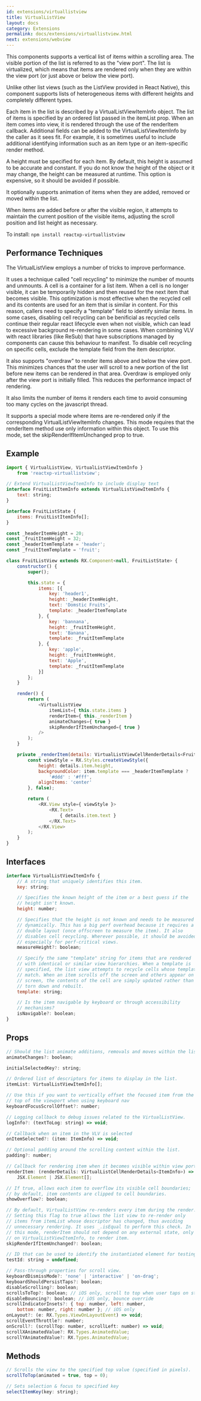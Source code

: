 ```yaml
---
id: extensions/virtuallistview
title: VirtualListView
layout: docs
category: Extensions
permalink: docs/extensions/virtuallistview.html
next: extensions/webview
---
```


This components supports a vertical list of items within a scrolling area. The visible portion of the list is referred to as the "view port". The list is virtualized, which means that items are rendered only when they are within the view port (or just above or below the view port).

Unlike other list views (such as the ListView provided in React Native), this component supports lists of heterogeneous items with different heights and completely different types.

Each item in the list is described by a VirtualListViewItemInfo object. The list of items is specified by an ordered list passed in the itemList prop. When an item comes into view, it is rendered through the use of the renderItem callback. Additional fields can be added to the VirtualListViewItemInfo by the caller as it sees fit. For example, it is sometimes useful to include additional identifying information such as an item type or an item-specific render method.

A height must be specified for each item. By default, this height is assumed to be accurate and constant. If you do not know the height of the object or it may change, the height can be measured at runtime. This option is expensive, so it should be avoided if possible.

It optionally supports animation of items when they are added, removed or moved within the list.

When items are added before or after the visible region, it attempts to maintain the current position of the visible items, adjusting the scroll position and list height as necessary.

To install: ```npm install reactxp-virtuallistview```

## Performance Techniques

The VirtualListView employs a number of tricks to improve performance.

It uses a technique called "cell recycling" to minimize the number of mounts and unmounts. A cell is a container for a list item. When a cell is no longer visible, it can be temporarily hidden and then reused for the next item that becomes visible. This optimization is most effective when the recycled cell and its contents are used for an item that is similar in content. For this reason, callers need to specify a "template" field to identify similar items. In some cases, disabling cell recycling can be benificial as recycled cells continue their regular react lifecycle even when not visible, which can lead to excessive background re-rendering in some cases. When combining VLV with react libraries (like ReSub) that have subscriptions managed by components can cause this behaviour to manifest.  To disable cell recycling on specific cells, exclude the template field from the item descriptor.

It also supports "overdraw" to render items above and below the view port. This minimizes chances that the user will scroll to a new portion of the list before new items can be rendered in that area. Overdraw is employed only after the view port is initially filled. This reduces the performance impact of rendering.

It also limits the number of items it renders each time to avoid consuming too many cycles on the javascript thread.

It supports a special mode where items are re-rendered only if the corresponding VirtualListViewItemInfo changes. This mode requires that the renderItem method use only information within this object. To use this mode, set the skipRenderIfItemUnchanged prop to true.

## Example
``` javascript
import { VirtualListView, VirtualListViewItemInfo }
    from 'reactxp-virtuallistview';

// Extend VirtualListViewItemInfo to include display text
interface FruitListItemInfo extends VirtualListViewItemInfo {
    text: string;
}

interface FruitListState {
    items: FruitListItemInfo[];
}

const _headerItemHeight = 20;
const _fruitItemHeight = 32;
const _headerItemTemplate = 'header';
const _fruitItemTemplate = 'fruit';

class FruitListView extends RX.Component<null, FruitListState> {
    constructor() {
        super();

        this.state = {
            items: [{
                key: 'header1',
                height: _headerItemHeight,
                text: 'Domstic Fruits',
                template: _headerItemTemplate
            }, {
                key: 'bannana',
                height: _fruitItemHeight,
                text: 'Banana',
                template: _fruitItemTemplate
            }, {
                key: 'apple',
                height: _fruitItemHeight,
                text: 'Apple',
                template: _fruitItemTemplate
            }]
        };
    }

    render() {
        return (
            <VirtualListView
                itemList={ this.state.items }
                renderItem={ this._renderItem }
                animateChanges={ true }
                skipRenderIfItemUnchanged={ true }
            />
        );
    }

    private _renderItem(details: VirtualListViewCellRenderDetails<FruitListItemInfo>) {
        const viewStyle = RX.Styles.createViewStyle({
            height: details.item.height,
            backgroundColor: item.template === _headerItemTemplate ?
                '#ddd' : '#fff',
            alignItems: 'center'
        }, false);

        return (
            <RX.View style={ viewStyle }>
                <RX.Text>
                    { details.item.text }
                </RX.Text>
            </RX.View>
        );
    }
}
```


## Interfaces
``` javascript
interface VirtualListViewItemInfo {
    // A string that uniquely identifies this item.
    key: string;

    // Specifies the known height of the item or a best guess if the
    // height isn't known.
    height: number;

    // Specifies that the height is not known and needs to be measured
    // dynamically. This has a big perf overhead because it requires a
    // double layout (once offscreen to measure the item). It also
    // disables cell recycling. Wherever possible, it should be avoided,
    // especially for perf-critical views.
    measureHeight?: boolean;

    // Specify the same "template" string for items that are rendered
    // with identical or similar view hierarchies. When a template is
    // specified, the list view attempts to recycle cells whose templates
    // match. When an item scrolls off the screen and others appear on
    // screen, the contents of the cell are simply updated rather than
    // torn down and rebuilt.
    template: string;

    // Is the item navigable by keyboard or through accessibility
    // mechanisms?
    isNavigable?: boolean;
}
```

## Props
``` javascript
// Should the list animate additions, removals and moves within the list?
animateChanges?: boolean;

initialSelectedKey?: string;

// Ordered list of descriptors for items to display in the list.
itemList: VirtualListViewItemInfo[];

// Use this if you want to vertically offset the focused item from the 
// top of the viewport when using keyboard nav
keyboardFocusScrollOffset?: number;

// Logging callback to debug issues related to the VirtualListView.
logInfo?: (textToLog: string) => void;

// Callback when an item in the VLV is selected
onItemSelected?: (item: ItemInfo) => void;

// Optional padding around the scrolling content within the list.
padding?: number;

// Callback for rendering item when it becomes visible within view port.
renderItem: (renderDetails: VirtualListCellRenderDetails<ItemInfo>) => 
    JSX.Element | JSX.Element[];

// If true, allows each item to overflow its visible cell boundaries;
// by default, item contents are clipped to cell boundaries.
showOverflow?: boolean;

// By default, VirtualListView re-renders every item during the render.
// Setting this flag to true allows the list view to re-render only
// items from itemList whose descriptor has changed, thus avoiding
// unnecessary rendering. It uses _.isEqual to perform this check. In
// this mode, renderItem should not depend on any external state, only
// on VirtualListViewItemInfo, to render item.
skipRenderIfItemUnchanged?: boolean;

// ID that can be used to identify the instantiated element for testing purposes.
testId: string = undefined;

// Pass-through properties for scroll view.
keyboardDismissMode?: 'none' | 'interactive' | 'on-drag';
keyboardShouldPersistTaps?: boolean;
disableScrolling?: boolean;
scrollsToTop?: boolean; // iOS only, scroll to top when user taps on status bar
disableBouncing?: boolean; // iOS only, bounce override
scrollIndicatorInsets?: { top: number, left: number,
    bottom: number, right: number }; // iOS only
onLayout?: (e: RX.Types.ViewOnLayoutEvent) => void;
scrollEventThrottle?: number;
onScroll?: (scrollTop: number, scrollLeft: number) => void;
scrollXAnimatedValue?: RX.Types.AnimatedValue;
scrollYAnimatedValue?: RX.Types.AnimatedValue;

```

## Methods
``` javascript
// Scrolls the view to the specified top value (specified in pixels).
scrollToTop(animated = true, top = 0);

// Sets selection & focus to specified key
selectItemKey(key: string);
```

